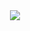 <div align="center">
  <img src="https://user-images.githubusercontent.com/1185398/99874357-50245280-2c22-11eb-9706-daf2116df703.png">
</div>


